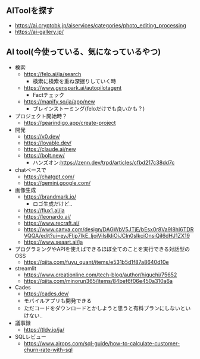 ## AIToolを探す
  * https://ai.cryptobk.jp/aiservices/categories/photo_editing_processing
  * https://ai-gallery.jp/

## AI tool(今使っている、気になっているやつ)
* 検索
  * https://felo.ai/ja/search
    * 検索に検索を重ね深掘りしていく時
  * https://www.genspark.ai/autopilotagent
    * Factチェック
  * https://mapify.so/ja/app/new
    * ブレインストーミング(feloだけでも良いかも？)
* プロジェクト開始時？
  * https://gearindigo.app/create-project
* 開発
  * https://v0.dev/
  * https://lovable.dev/
  * https://claude.ai/new
  * https://bolt.new/
    * ハンズオン:https://zenn.dev/trpd/articles/cfbd217c38dd7c
* chatベースで
  * https://chatgpt.com/
  * https://gemini.google.com/
* 画像生成
  * https://brandmark.io/
    * ロゴ生成だけど..
  * https://flux1.ai/ja
  * https://leonardo.ai/
  * https://www.recraft.ai/
  * https://www.canva.com/design/DAGWbV5JTjE/bEsx0r8Va9I8hI6TDRVQQA/edit?ui=eyJFIjp7IkE_IjoiViIsIkIiOiJCIn0sIkciOnsiQiI6dHJ1ZX19
  * https://www.seaart.ai/ja
* プログラミングやAPIを使えばできるほぼ全てのことを実行できる対話型のOSS
  * https://qiita.com/fuyu_quant/items/e531b5d1f87a8640d10e
* streamlit
  * https://www.creationline.com/tech-blog/author/higuchi/75652
  * https://qiita.com/minorun365/items/84bef6f06e450a310a6a
* Cades
  * https://cades.dev/
  * モバイルアプリも開発できる
  * ただコードをダウンロードとかしようと思うと有料プランにしないといけない..
* 議事録
  * https://tldv.io/ja/
* SQLレビュー
  * https://www.airops.com/sql-guide/how-to-calculate-customer-churn-rate-with-sql